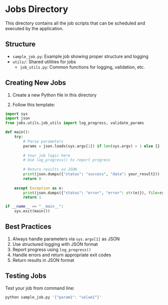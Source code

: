 # Jobs Directory

This directory contains all the job scripts that can be scheduled and executed by the application.

## Structure

- `sample_job.py`: Example job showing proper structure and logging
- `utils/`: Shared utilities for jobs
  - `job_utils.py`: Common functions for logging, validation, etc.

## Creating New Jobs

1. Create a new Python file in this directory

2. Follow this template:

```python
import sys
import json
from jobs.utils.job_utils import log_progress, validate_params

def main():
    try:
        # Parse parameters
        params = json.loads(sys.argv[1]) if len(sys.argv) > 1 else {}
        
        # Your job logic here
        # Use log_progress() to report progress
        
        # Return results as JSON
        print(json.dumps({"status": "success", "data": your_result}))
        return 0
        
    except Exception as e:
        print(json.dumps({"status": "error", "error": str(e)}), file=sys.stderr)
        return 1

if __name__ == "__main__":
    sys.exit(main())
```

## Best Practices

1. Always handle parameters via `sys.argv[1]` as JSON
2. Use structured logging with JSON format
3. Report progress using `log_progress()`
4. Handle errors and return appropriate exit codes
5. Return results in JSON format

## Testing Jobs

Test your job from command line:

```bash
python sample_job.py '{"param1": "value1"}'
```
